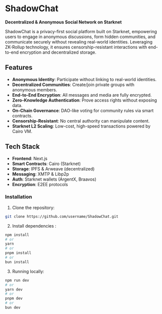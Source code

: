 # ShadowChat  
**Decentralized & Anonymous Social Network on Starknet**  

ShadowChat is a privacy-first social platform built on Starknet, empowering users to engage in anonymous discussions, form hidden communities, and communicate securely without revealing real-world identities. Leveraging ZK-Rollup technology, it ensures censorship-resistant interactions with end-to-end encryption and decentralized storage.  

## Features  
- **Anonymous Identity**: Participate without linking to real-world identities.  
- **Decentralized Communities**: Create/join private groups with anonymous members.  
- **End-to-End Encryption**: All messages and media are fully encrypted.  
- **Zero-Knowledge Authentication**: Prove access rights without exposing data.  
- **On-Chain Governance**: DAO-like voting for community rules via smart contracts.  
- **Censorship-Resistant**: No central authority can manipulate content.  
- **Starknet L2 Scaling**: Low-cost, high-speed transactions powered by Cairo VM.  

## Tech Stack  
- **Frontend**: Next.js  
- **Smart Contracts**: Cairo (Starknet)  
- **Storage**: IPFS & Arweave (decentralized)  
- **Messaging**: XMTP & Libp2p  
- **Auth**: Starknet wallets (ArgentX, Braavos)  
- **Encryption**: E2EE protocols  

### Installation
1. Clone the repository:
```bash
git clone https://github.com/username/ShadowChat.git
```
2. Install dependencies :
```bash
npm install
# or
yarn
# or
pnpm install
# or
bun install
```
3. Running locally:
```bash
npm run dev
# or
yarn dev
# or
pnpm dev
# or
bun dev
```
